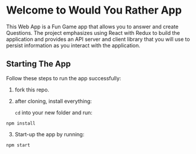 # Welcome to Would You Rather App

This Web App is a Fun Game app that allows you to answer and create Questions. The project emphasizes using React with Redux to build the application and provides an API server and client library that you will use to persist information as you interact with the application.

## Starting The App

Follow these steps to run the app successfully:

1. fork this repo.

2. after cloning, install everything:

   `cd` into your new folder and run:

```
npm install
```

3. Start-up the app by running:

```
npm start
```